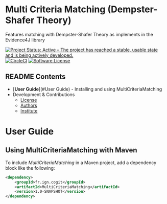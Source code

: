 # Multi Criteria Matching (Dempster-Shafer Theory)

Features matching with Dempster-Shafer Theory as implements in the Evidence4J library


[![Project Status: Active – The project has reached a stable, usable state and is being actively developed.](https://www.repostatus.org/badges/latest/active.svg)](https://www.repostatus.org/#active)
[![CircleCI](https://img.shields.io/circleci/project/github/umrlastig/MultiCriteriaMatching/main.svg?style=flat-square&label=CircleCI)](https://circleci.com/gh/umrlastig/MultiCriteriaMatching)
[![Software License](https://img.shields.io/badge/Licence-Cecill--C-blue.svg?style=flat)](https://github.com/umrlastig/MultiCriteriaMatching/blob/master/Licence-en.html)


## README Contents

* [**User Guide**](#User Guide) - Installing and using MultiCriteriaMatching
* Development & Contributions
    - [License](#License)
    - [Authors](#Authors)
	- [Institute](#Institute)


# User Guide

## Using MultiCriteriaMatching with Maven

To include *MultiCriteriaMatching* in a Maven project, add a dependency block like the following:

```xml
<dependency>
    <groupId>fr.ign.cogit</groupId>
    <artifactId>MultiCriteriaMatching</artifactId>
    <version>1.0-SNAPSHOT</version>
</dependency>
```
